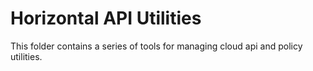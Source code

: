 # Horizontal API Utilities

This folder contains a series of tools for managing cloud api and policy utilities.
